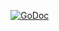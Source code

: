 [![GoDoc](https://godoc.org/github.com/v2e4lisp/work?status.svg)](https://godoc.org/github.com/v2e4lisp/work)
